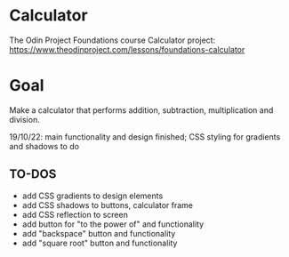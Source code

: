 # Calculator
The Odin Project Foundations course Calculator project: https://www.theodinproject.com/lessons/foundations-calculator

# Goal
Make a calculator that performs addition, subtraction, multiplication and division.

19/10/22: main functionality and design finished; CSS styling for gradients and shadows to do

## TO-DOS
- add CSS gradients to design elements
- add CSS shadows to buttons, calculator frame
- add CSS reflection to screen
- add button for "to the power of" and functionality
- add "backspace" button and functionality
- add "square root" button and functionality